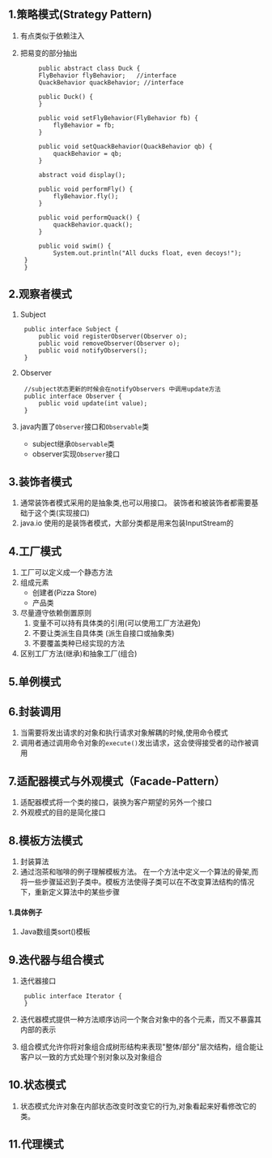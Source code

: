 ## 1.策略模式(Strategy Pattern)
1. 有点类似于依赖注入
2. 把易变的部分抽出
		
			public abstract class Duck {
			FlyBehavior flyBehavior;   //interface
			QuackBehavior quackBehavior; //interface
		
			public Duck() {
			}
		
			public void setFlyBehavior(FlyBehavior fb) {
				flyBehavior = fb;
			}
		
			public void setQuackBehavior(QuackBehavior qb) {
				quackBehavior = qb;
			}
		
			abstract void display();
		
			public void performFly() {
				flyBehavior.fly();
			}
		
			public void performQuack() {
				quackBehavior.quack();
			}
		
			public void swim() {
				System.out.println("All ducks float, even decoys!");
		}
		}
		
## 2.观察者模式
1. Subject
		
		public interface Subject {
			public void registerObserver(Observer o);
			public void removeObserver(Observer o);
			public void notifyObservers();
		}
2. Observer

		//subject状态更新的时候会在notifyObservers 中调用update方法
		public interface Observer {
			public void update(int value);
		}
3. java内置了`Observer`接口和`Observable`类

	- subject继承`Observable`类
	- observer实现`Observer`接口


## 3.装饰者模式
1. 通常装饰者模式采用的是抽象类,也可以用接口。 装饰者和被装饰者都需要基础于这个类(实现接口)
2. java.io 使用的是装饰者模式，大部分类都是用来包装InputStream的


## 4.工厂模式
1. 工厂可以定义成一个静态方法
2. 组成元素
	- 创建者(Pizza Store)
	- 产品类
3. 尽量遵守依赖倒置原则
	1. 变量不可以持有具体类的引用(可以使用工厂方法避免)
	2. 不要让类派生自具体类 (派生自接口或抽象类)
	3. 不要覆盖类种已经实现的方法
4. 区别工厂方法(继承)和抽象工厂(组合)

## 5.单例模式

## 6.封装调用
1. 当需要将发出请求的对象和执行请求对象解耦的时候,使用命令模式
2. 调用者通过调用命令对象的`execute()`发出请求，这会使得接受者的动作被调用

## 7.适配器模式与外观模式（Facade-Pattern）
1. 适配器模式将一个类的接口，装换为客户期望的另外一个接口
2. 外观模式的目的是简化接口


## 8.模板方法模式
1. 封装算法
2. 通过泡茶和咖啡的例子理解模板方法。 在一个方法中定义一个算法的骨架,而将一些步骤延迟到子类中。模板方法使得子类可以在不改变算法结构的情况下，重新定义算法中的某些步骤

#### 1.具体例子
1. Java数组类sort()模板

## 9.迭代器与组合模式
1. 迭代器接口
	
		public interface Iterator {
		}
2. 迭代器模式提供一种方法顺序访问一个聚合对象中的各个元素，而又不暴露其内部的表示
3. 组合模式允许你将对象组合成树形结构来表现"整体/部分"层次结构，组合能让客户以一致的方式处理个别对象以及对象组合

## 10.状态模式
1. 状态模式允许对象在内部状态改变时改变它的行为,对象看起来好看修改它的类。

## 11.代理模式

